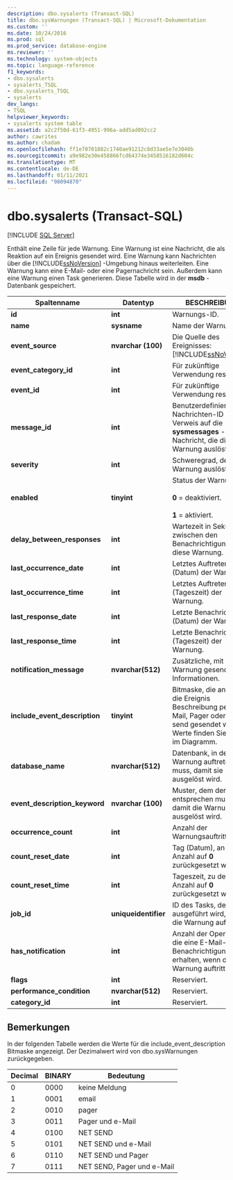 ```yaml
---
description: dbo.sysalerts (Transact-SQL)
title: dbo.sysWarnungen (Transact-SQL) | Microsoft-Dokumentation
ms.custom: ''
ms.date: 10/24/2016
ms.prod: sql
ms.prod_service: database-engine
ms.reviewer: ''
ms.technology: system-objects
ms.topic: language-reference
f1_keywords:
- dbo.sysalerts
- sysalerts_TSQL
- dbo.sysalerts_TSQL
- sysalerts
dev_langs:
- TSQL
helpviewer_keywords:
- sysalerts system table
ms.assetid: a2c2f50d-61f3-4951-996a-add5ad092cc2
author: cawrites
ms.author: chadam
ms.openlocfilehash: ff1e70701882c1740ae91212c8d33ae5e7e3040b
ms.sourcegitcommit: a9e982e30e458866fcd64374e3458516182d604c
ms.translationtype: MT
ms.contentlocale: de-DE
ms.lasthandoff: 01/11/2021
ms.locfileid: "98094870"
---
```

# <a name="dbosysalerts-transact-sql"></a>dbo.sysalerts (Transact-SQL)
[!INCLUDE [SQL Server](../../includes/applies-to-version/sqlserver.md)]

  Enthält eine Zeile für jede Warnung. Eine Warnung ist eine Nachricht, die als Reaktion auf ein Ereignis gesendet wird. Eine Warnung kann Nachrichten über die [!INCLUDE[ssNoVersion](../../includes/ssnoversion-md.md)] -Umgebung hinaus weiterleiten. Eine Warnung kann eine E-Mail- oder eine Pagernachricht sein. Außerdem kann eine Warnung einen Task generieren.  Diese Tabelle wird in der **msdb** -Datenbank gespeichert.
  
|Spaltenname|Datentyp|BESCHREIBUNG|  
|-----------------|---------------|-----------------|  
|**id**|**int**|Warnungs-ID.|  
|**name**|**sysname**|Name der Warnung.|  
|**event_source**|**nvarchar (100)**|Die Quelle des Ereignisses: [!INCLUDE[ssNoVersion](../../includes/ssnoversion-md.md)].|  
|**event_category_id**|**int**|Für zukünftige Verwendung reserviert.|  
|**event_id**|**int**|Für zukünftige Verwendung reserviert.|  
|**message_id**|**int**|Benutzerdefinierte Nachrichten-ID oder Verweis auf die **sysmessages** -Nachricht, die diese Warnung auslöst.|  
|**severity**|**int**|Schweregrad, der diese Warnung auslöst.|  
|**enabled**|**tinyint**|Status der Warnung:<br /><br /> **0** = deaktiviert.<br /><br /> **1** = aktiviert.|  
|**delay_between_responses**|**int**|Wartezeit in Sekunden zwischen den Benachrichtigungen für diese Warnung.|  
|**last_occurrence_date**|**int**|Letztes Auftreten (Datum) der Warnung.|  
|**last_occurrence_time**|**int**|Letztes Auftreten (Tageszeit) der Warnung.|  
|**last_response_date**|**int**|Letzte Benachrichtigung (Datum) der Warnung.|  
|**last_response_time**|**int**|Letzte Benachrichtigung (Tageszeit) der Warnung.|  
|**notification_message**|**nvarchar(512)**|Zusätzliche, mit der Warnung gesendete Informationen.|  
|**include_event_description**|**tinyint**|Bitmaske, die angibt, ob die Ereignis Beschreibung per E-Mail, Pager oder net send gesendet wird. Werte finden Sie unten im Diagramm.|  
|**database_name**|**nvarchar(512)**|Datenbank, in der die Warnung auftreten muss, damit sie ausgelöst wird.|  
|**event_description_keyword**|**nvarchar (100)**|Muster, dem der Fehler entsprechen muss, damit die Warnung ausgelöst wird.|  
|**occurrence_count**|**int**|Anzahl der Warnungsauftritte.|  
|**count_reset_date**|**int**|Tag (Datum), an dem die Anzahl auf **0** zurückgesetzt wird.|  
|**count_reset_time**|**int**|Tageszeit, zu der die Anzahl auf **0** zurückgesetzt wird.|  
|**job_id**|**uniqueidentifier**|ID des Tasks, der ausgeführt wird, wenn die Warnung auftritt.|  
|**has_notification**|**int**|Anzahl der Operatoren, die eine E-Mail-Benachrichtigung erhalten, wenn die Warnung auftritt.|  
|**flags**|**int**|Reserviert.|  
|**performance_condition**|**nvarchar(512)**|Reserviert.|  
|**category_id**|**int**|Reserviert.|  
  
 ## <a name="remarks"></a>Bemerkungen

In der folgenden Tabelle werden die Werte für die include_event_description Bitmaske angezeigt. Der Dezimalwert wird von dbo.sysWarnungen zurückgegeben. 

|Decimal | BINARY | Bedeutung |
|------|------|------|
|0 |0000 |keine Meldung |
|1 |0001 |email |
|2 |0010 |pager |
|3 |0011 |Pager und e-Mail |
|4 |0100 |NET SEND |
|5 |0101 |NET SEND und e-Mail |
|6 |0110 |NET SEND und Pager |
|7 |0111 |NET SEND, Pager und e-Mail |
  
